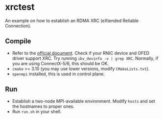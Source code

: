 # xrctest

An example on how to establish an RDMA XRC (eXtended Reliable Connection).

## Compile 

* Refer to the [official document](https://docs.mellanox.com/display/MLNXOFEDv543030/Advanced+Transport).
  Check if your RNIC device and OFED driver support XRC.
  Try running `ibv_devinfo -v | grep XRC`.
  Normally, if you are using ConnectX-5/6, this should be OK.
* `cmake` >= 3.10 (you may use lower versions, modify `CMakeLists.txt`).
* `openmpi` installed, this is used in control plane.

## Run

* Establish a two-node MPI-available environment. Modify `hosts` and set the hostnames to proper ones.
* Run `run.sh` in your shell.
